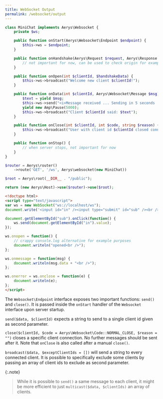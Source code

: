 ```yaml
---
title: WebSocket Output
permalink: /websocket/output
---
```


```php
class MiniChat implements Aerys\Websocket {
    private $ws;

    public function onStart(Aerys\Websocket\Endpoint $endpoint) {
        $this->ws = $endpoint;
    }

    public function onHandshake(Aerys\Request $request, Aerys\Response $response) {
        // not important for now, can be used to check origin for example
    }

    public function onOpen(int $clientId, $handshakeData) {
        $this->ws->broadcast("Welcome new client $clientId!");
    }

    public function onData(int $clientId, Aerys\Websocket\Message $msg) {
        $text = yield $msg;
        $this->ws->send("<i>Message received ... Sending in 5 seconds ...</i>", $clientId);
        yield new Amp\Pause(5000);
        $this->ws->broadcast("Client $clientId said: $text");
    }

    public function onClose(int $clientId, int $code, string $reason) {
        $this->ws->broadcast("User with client id $clientId closed connection with code $code");
    }

    public function onStop() {
        // when server stops, not important for now
    }
}
```

```php
$router = Aerys\router()
    ->route('GET', '/ws', Aerys\websocket(new MiniChat))

$root = Aerys\root(__DIR__ . "/public");

return (new Aerys\Host)->use($router)->use($root);
```

```html
<!doctype html>
<script type="text/javascript">
var ws = new WebSocket("ws://localhost/ws");
document.write('<input id="in" /><input type="submit" id="sub" /><br />');

document.getElementById("sub").onClick(function() {
    ws.send(document.getElementById("in").value);
});

ws.onopen = function() {
    // crappy console.log alternative for example purposes
    document.writeln("opened<br />");
};

ws.onmessage = function(msg) {
    document.writeln(msg.data + "<br />");
};

ws.onerror = ws.onclose = function(e) {
    document.writeln(e);
};
</script>
```

The `Websocket\Endpoint` interface exposes two important functions: `send()` and `close()`. It is passed inside the `onStart` handler of the `Websocket` interface upon server startup.

`send($data, $clientId)` expects a string to send to a single client id given as second parameter.

`close($clientId, $code = Aerys\Websocket\Code::NORMAL_CLOSE, $reason = "")` closes a specific client connection. No further messages should be sent after it. Note that `onClose` is also called after a manual `close()`.

`broadcast($data, $exceptClientIds = [])` will send a string to every connected client. It is possible to specifically exclude some clients by passing an array of client ids to exclude as second parameter.

{:.note}
> While it is possible to `send()` a same message to each client, it might be more efficient to just `multicast($data, $clientIds)` an array of clients.
